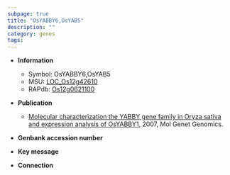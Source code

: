 ```yaml
---
subpage: true
title: "OsYABBY6,OsYAB5"
description: ""
category: genes
tags: 
---
```


* **Information**  
    + Symbol: OsYABBY6,OsYAB5  
    + MSU: [LOC_Os12g42610](http://rice.plantbiology.msu.edu/cgi-bin/ORF_infopage.cgi?orf=LOC_Os12g42610)  
    + RAPdb: [Os12g0621100](http://rapdb.dna.affrc.go.jp/viewer/gbrowse_details/irgsp1?name=Os12g0621100)  

* **Publication**  
    + [Molecular characterization the YABBY gene family in Oryza sativa and expression analysis of OsYABBY1](http://www.ncbi.nlm.nih.gov/pubmed?term=Molecular+characterization+the+YABBY+gene+family+in+Oryza+sativa+and+expression+analysis+of+OsYABBY1%5BTitle%5D), 2007, Mol Genet Genomics.

* **Genbank accession number**  

* **Key message**  

* **Connection**  



